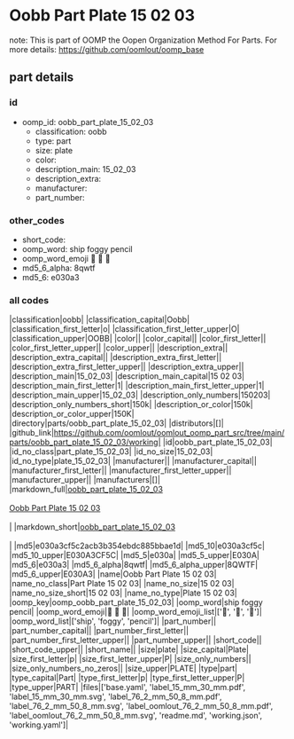 # Oobb Part Plate 15 02 03  

note: This is part of OOMP the Oopen Organization Method For Parts. For more details: https://github.com/oomlout/oomp_base

##  part details





### id
* oomp_id: oobb_part_plate_15_02_03
  * classification: oobb
  * type: part
  * size: plate
  * color: 
  * description_main: 15_02_03
  * description_extra: 
  * manufacturer: 
  * part_number: 

### other_codes
* short_code: 
* oomp_word: ship foggy pencil
* oomp_word_emoji :ship: :foggy: :pencil:
* md5_6_alpha: 8qwtf
* md5_6: e030a3

### all codes 
|classification|oobb|
|classification_capital|Oobb|
|classification_first_letter|o|
|classification_first_letter_upper|O|
|classification_upper|OOBB|
|color||
|color_capital||
|color_first_letter||
|color_first_letter_upper||
|color_upper||
|description_extra||
|description_extra_capital||
|description_extra_first_letter||
|description_extra_first_letter_upper||
|description_extra_upper||
|description_main|15_02_03|
|description_main_capital|15 02 03|
|description_main_first_letter|1|
|description_main_first_letter_upper|1|
|description_main_upper|15_02_03|
|description_only_numbers|150203|
|description_only_numbers_short|150k|
|description_or_color|150k|
|description_or_color_upper|150K|
|directory|parts/oobb_part_plate_15_02_03|
|distributors|[]|
|github_link|https://github.com/oomlout/oomlout_oomp_part_src/tree/main/parts/oobb_part_plate_15_02_03/working|
|id|oobb_part_plate_15_02_03|
|id_no_class|part_plate_15_02_03|
|id_no_size|15_02_03|
|id_no_type|plate_15_02_03|
|manufacturer||
|manufacturer_capital||
|manufacturer_first_letter||
|manufacturer_first_letter_upper||
|manufacturer_upper||
|manufacturers|[]|
|markdown_full|[oobb_part_plate_15_02_03](https://github.com/oomlout/oomlout_oomp_part_src/tree/main/parts/oobb_part_plate_15_02_03/working)<br>[](https://github.com/oomlout/oomlout_oomp_part_src/tree/main/parts/oobb_part_plate_15_02_03/working)<br>[Oobb Part Plate 15 02 03](https://github.com/oomlout/oomlout_oomp_part_src/tree/main/parts/oobb_part_plate_15_02_03/working)<br><br>|
|markdown_short|[oobb_part_plate_15_02_03](https://github.com/oomlout/oomlout_oomp_part_src/tree/main/parts/oobb_part_plate_15_02_03/working)<br><br>|
|md5|e030a3cf5c2acb3b354ebdc885bbae1d|
|md5_10|e030a3cf5c|
|md5_10_upper|E030A3CF5C|
|md5_5|e030a|
|md5_5_upper|E030A|
|md5_6|e030a3|
|md5_6_alpha|8qwtf|
|md5_6_alpha_upper|8QWTF|
|md5_6_upper|E030A3|
|name|Oobb Part Plate 15 02 03|
|name_no_class|Part Plate 15 02 03|
|name_no_size|15 02 03|
|name_no_size_short|15 02 03|
|name_no_type|Plate 15 02 03|
|oomp_key|oomp_oobb_part_plate_15_02_03|
|oomp_word|ship foggy pencil|
|oomp_word_emoji|:ship: :foggy: :pencil:|
|oomp_word_emoji_list|[':ship:', ':foggy:', ':pencil:']|
|oomp_word_list|['ship', 'foggy', 'pencil']|
|part_number||
|part_number_capital||
|part_number_first_letter||
|part_number_first_letter_upper||
|part_number_upper||
|short_code||
|short_code_upper||
|short_name||
|size|plate|
|size_capital|Plate|
|size_first_letter|p|
|size_first_letter_upper|P|
|size_only_numbers||
|size_only_numbers_no_zeros||
|size_upper|PLATE|
|type|part|
|type_capital|Part|
|type_first_letter|p|
|type_first_letter_upper|P|
|type_upper|PART|
|files|['base.yaml', 'label_15_mm_30_mm.pdf', 'label_15_mm_30_mm.svg', 'label_76_2_mm_50_8_mm.pdf', 'label_76_2_mm_50_8_mm.svg', 'label_oomlout_76_2_mm_50_8_mm.pdf', 'label_oomlout_76_2_mm_50_8_mm.svg', 'readme.md', 'working.json', 'working.yaml']|
